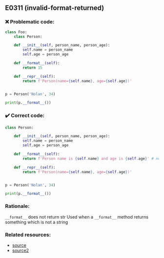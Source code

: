 ## E0311 (invalid-format-returned)

### :x: Problematic code:

```python
class Foo:
    class Person:

    def __init__(self, person_name, person_age):
        self.name = person_name
        self.age = person_age

    def __format__(self):
        return 15

    def __repr__(self):
        return f'Person(name={self.name}, age={self.age})'


p = Person('Nolan', 34)

print(p.__format__())
```

### :heavy_check_mark: Correct code:

```python
class Person:

    def __init__(self, person_name, person_age):
        self.name = person_name
        self.age = person_age

    def __format__(self):
        return f'Person name is {self.name} and age is {self.age}' # notice that the funtion now returns a string rather then an int.

    def __repr__(self):
        return f'Person(name={self.name}, age={self.age})'


p = Person('Nolan', 34)

print(p.__format__())
```

### Rationale:

`__format__` does not return str Used when a `__format__` method returns something which is not a string

### Related resources:

- [source](https://www.journaldev.com/22460/python-str-repr-functions)
- [source2](https://man.archlinux.org/man/extra/python-pylint/pylint.1.en)
